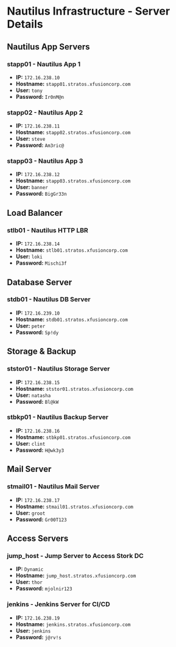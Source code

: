 # Nautilus Infrastructure - Server Details

## Nautilus App Servers

### stapp01 - Nautilus App 1
- **IP:** `172.16.238.10`
- **Hostname:** `stapp01.stratos.xfusioncorp.com`
- **User:** `tony`
- **Password:** `Ir0nM@n`

### stapp02 - Nautilus App 2
- **IP:** `172.16.238.11`
- **Hostname:** `stapp02.stratos.xfusioncorp.com`
- **User:** `steve`
- **Password:** `Am3ric@`

### stapp03 - Nautilus App 3
- **IP:** `172.16.238.12`
- **Hostname:** `stapp03.stratos.xfusioncorp.com`
- **User:** `banner`
- **Password:** `BigGr33n`

## Load Balancer

### stlb01 - Nautilus HTTP LBR
- **IP:** `172.16.238.14`
- **Hostname:** `stlb01.stratos.xfusioncorp.com`
- **User:** `loki`
- **Password:** `Mischi3f`

## Database Server

### stdb01 - Nautilus DB Server
- **IP:** `172.16.239.10`
- **Hostname:** `stdb01.stratos.xfusioncorp.com`
- **User:** `peter`
- **Password:** `Sp!dy`

## Storage & Backup

### ststor01 - Nautilus Storage Server
- **IP:** `172.16.238.15`
- **Hostname:** `ststor01.stratos.xfusioncorp.com`
- **User:** `natasha`
- **Password:** `Bl@kW`

### stbkp01 - Nautilus Backup Server
- **IP:** `172.16.238.16`
- **Hostname:** `stbkp01.stratos.xfusioncorp.com`
- **User:** `clint`
- **Password:** `H@wk3y3`

## Mail Server

### stmail01 - Nautilus Mail Server
- **IP:** `172.16.238.17`
- **Hostname:** `stmail01.stratos.xfusioncorp.com`
- **User:** `groot`
- **Password:** `Gr00T123`

## Access Servers

### jump_host - Jump Server to Access Stork DC
- **IP:** `Dynamic`
- **Hostname:** `jump_host.stratos.xfusioncorp.com`
- **User:** `thor`
- **Password:** `mjolnir123`

### jenkins - Jenkins Server for CI/CD
- **IP:** `172.16.238.19`
- **Hostname:** `jenkins.stratos.xfusioncorp.com`
- **User:** `jenkins`
- **Password:** `j@rv!s`